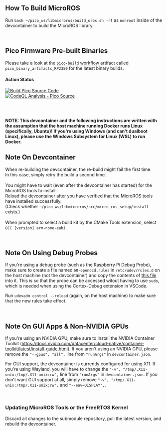 ## How To Build MicroROS
Run `bash ~/pico_ws/libmicroros/build_uros.sh -rf` as `nonroot` inside of the devcontainer to build the MicroROS library.

<br>

## Pico Firmware Pre-built Binaries
Please take a look at the [`pico-build` workflow](https://github.com/samyarsadat/Micro-ROS-RP2350/actions/workflows/pico-build.yml) artifact called `pico_binary_artifacts_RP2350` for the latest binary builds.

#### Action Status
[![Build Pico Source Code](https://github.com/samyarsadat/Micro-ROS-RP2350/actions/workflows/pico-build.yml/badge.svg)](https://github.com/samyarsadat/Micro-ROS-RP2350/actions/workflows/pico-build.yml)<br>
[![CodeQL Analysis - Pico Source](https://github.com/samyarsadat/Micro-ROS-RP2350/actions/workflows/pico-codeql.yml/badge.svg)](https://github.com/samyarsadat/Micro-ROS-RP2350/actions/workflows/pico-codeql.yml)

<br>
<br>

**NOTE: This devcontainer and the following instructions are written with the assumption that the host machine running Docker runs Linux (specifically, Ubuntu)! If you're using Windows (and can't dualboot Linux), please use the Windows Subsystem for Linux (WSL) to run Docker.**

## Note On Devcontainer
When re-building the devcontainer, the re-build might fail the first time.<br>
In this case, simply retry the build a second time.<br>
<br>
You might have to wait (even after the devcontainer has started) for the MicroROS tools to install.<br>
Reload the devcontainer after you have verified that the MicroROS tools have installed successfully.<br>
(Check whether `~/pico_ws/libmicroros/src/micro_ros_setup/install` exists.)<br>
<br>
When prompted to select a build kit by the CMake Tools extension, select `GCC [version] arm-none-eabi`.

<br>

## Note On Using Debug Probes
If you're using a debug probe (such as the Raspberry Pi Debug Probe), make sure to create a file named `60-openocd.rules` in `/etc/udev/rules.d` on the host machine (not the devcontainer) and copy the contents of [this file](https://github.com/raspberrypi/openocd/blob/sdk-2.0.0/contrib/60-openocd.rules) into it. This is so that the probe can be accessed witout having to use `sudo`, which is needed when using the Cortex-Debug extension in VSCode.

Run `udevadm control --reload` (again, on the host machine) to make sure that the new rules take effect.

<br>

## Note On GUI Apps & Non-NVIDIA GPUs
If you're using an NVIDIA GPU, make sure to install the NVIDIA Container Toolkit (https://docs.nvidia.com/datacenter/cloud-native/container-toolkit/latest/install-guide.html). If you aren't using an NVIDIA GPU, please remove the `"--gpus", "all",` line from `"runArgs"` in `devcontainer.json`.

For GUI support, the devcontainer is currently configured for using X11. If you're using Wayland, you will have to change the `"-v", "/tmp/.X11-unix:/tmp/.X11-unix:rw",` line from `"runArgs"` in `devcontainer.json`. If you don't want GUI support at all, simply remove `"-v", "/tmp/.X11-unix:/tmp/.X11-unix:rw",` and `"--env=DISPLAY",`.

<br>

### Updating MicroROS Tools or the FreeRTOS Kernel
Discard all changes to the submodule repository, pull the latest version, and rebuild the devcontainer.